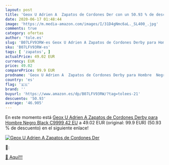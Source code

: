 ```yaml
---
layout: post
title: 'Geox U Adrien A  Zapatos de Cordones Der con un 50.93 % de descuento'
date: 2020-06-17 01:48:44
image: 'https://m.media-amazon.com/images/I/31D4gNmc6aL._SL400_.jpg'
comments: true
category: ofertas
author: 'tole.es'
slug: 'B07LFV93RW-es Geox U Adrien A Zapatos de Cordones Derby para Hombre...'
sku: 'B07LFV93RW-es'
tags: [ 'zapatos', ]
actualPrice: 49.02 EUR
currency: EUR
price: 49.02
comparePrice: 99.9 EUR
prodname: 'Geox U Adrien A  Zapatos de Cordones Derby para Hombre  Negro  Black C9999   42 EU'
country: 'es'
flag: '🇪🇸'
brand: ''
buyurl: 'https://www.amazon.es/dp/B07LFV93RW/?tag=tolees-21'
descuento: '50.93'
average: '46.905'
---
```


En este momento está [Geox U Adrien A  Zapatos de Cordones Derby para Hombre  Negro  Black C9999   42 EU](https://www.amazon.es/dp/B07LFV93RW/?tag=tolees-21) a 49.02 EUR (original: 99.9 EUR) (50.93 %  de descuento) en el siguiente enlace!

[![Geox U Adrien A  Zapatos de Cordones Der](https://m.media-amazon.com/images/I/31D4gNmc6aL._SL400_.jpg)](https://www.amazon.es/dp/B07LFV93RW/?tag=tolees-21)

🔎:


[🛒 Aquí!!!](https://www.amazon.es/dp/B07LFV93RW/?tag=tolees-21)
